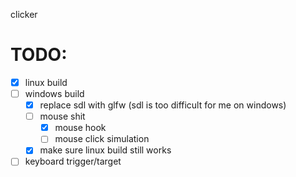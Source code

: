 clicker

# TODO:
- [x] linux build
- [ ] windows build
    - [x] replace sdl with glfw (sdl is too difficult for me on windows)
    - [ ] mouse shit
        - [x] mouse hook
        - [ ] mouse click simulation
    - [x] make sure linux build still works
- [ ] keyboard trigger/target